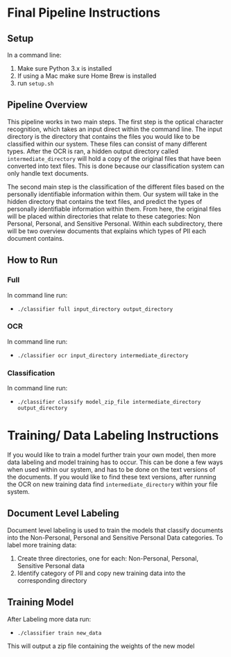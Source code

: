 # Final Pipeline Instructions
## Setup
In a command line:
1. Make sure Python 3.x is installed
3. If using a Mac make sure Home Brew is installed
2. run `setup.sh`

## Pipeline Overview
This pipeline works in two main steps. The first step is the optical character recognition, which takes an input direct within the command line. The input directory is the directory that contains the files you would like to be classified within our system. These files can consist of many different types. After the OCR is ran, a hidden output directory called `intermediate_directory` will hold a copy of the original files that have been converted into text files. This is done because our classification system can only handle text documents. 

The second main step is the classification of the different files based on the personally identifiable information within them. Our system will take in the hidden directory that contains the text files, and predict the types of personally identifiable information within them. From here, the original files will be placed within directories that relate to these categories: Non Personal, Personal, and Sensitive Personal. Within each subdirectory, there will be two overview documents that explains which types of PII each document contains. 

## How to Run
### Full
In command line run:
- `./classifier full input_directory output_directory`

### OCR
In command line run:
- `./classifier ocr input_directory intermediate_directory` 

### Classification
In command line run:
- `./classifier classify model_zip_file intermediate_directory output_directory`


# Training/ Data Labeling Instructions
If you would like to train a model further train your own model, then more data labeling and model training has to occur. This can be done a few ways when used within our system, and has to be done on the text versions of the documents. If you would like to find these text versions, after running the OCR on new training data find `intermediate_directory` within your file system. 

## Document Level Labeling
Document level labeling is used to train the models that classify documents into the  Non-Personal, Personal and Sensitive Personal Data categories. To label more training data:
1. Create three directories, one for each: Non-Personal, Personal, Sensitive Personal data
2. Identify category of PII and copy new training data into the corresponding directory

## Training Model
After Labeling more data run:
- `./classifier train new_data`

This will output a zip file containing the weights of the new model



